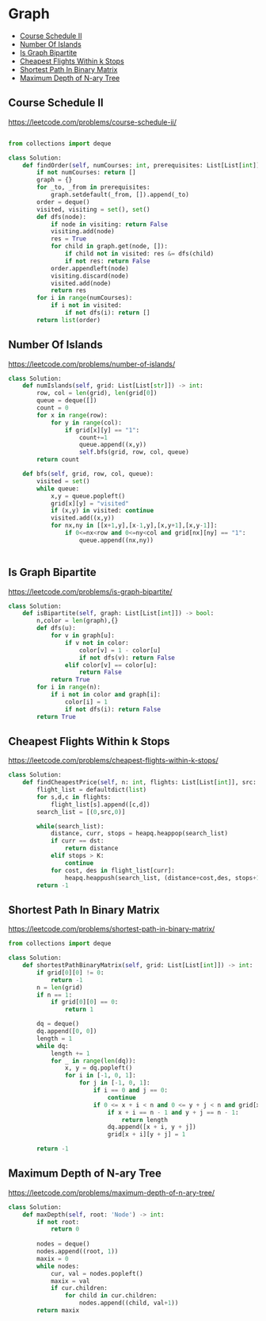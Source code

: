 # Graph

+ [Course Schedule II](#course-schedule-ii)
+ [Number Of Islands](#number-of-islands)
+ [Is Graph Bipartite](#is-graph-bipartite)
+ [Cheapest Flights Within k Stops](#cheapest-flights-within-k-stops)
+ [Shortest Path In Binary Matrix](#shortest-path-in-binary-matrix)
+ [Maximum Depth of N-ary Tree](#maximum-depth-of-n-ary-tree)
## Course Schedule II 

https://leetcode.com/problems/course-schedule-ii/

```python

from collections import deque

class Solution:
    def findOrder(self, numCourses: int, prerequisites: List[List[int]]) -> List[int]:
        if not numCourses: return []
        graph = {}
        for _to, _from in prerequisites:
            graph.setdefault(_from, []).append(_to)
        order = deque()
        visited, visiting = set(), set()
        def dfs(node):
            if node in visiting: return False
            visiting.add(node)
            res = True
            for child in graph.get(node, []):
                if child not in visited: res &= dfs(child)
                if not res: return False
            order.appendleft(node)
            visiting.discard(node)
            visited.add(node)
            return res
        for i in range(numCourses):
            if i not in visited:
                if not dfs(i): return []
        return list(order)
```
## Number Of Islands 

https://leetcode.com/problems/number-of-islands/

```python
class Solution:
    def numIslands(self, grid: List[List[str]]) -> int:
        row, col = len(grid), len(grid[0])
        queue = deque([])
        count = 0
        for x in range(row):
            for y in range(col):
                if grid[x][y] == "1":
                    count+=1
                    queue.append((x,y))
                    self.bfs(grid, row, col, queue)
        return count

    def bfs(self, grid, row, col, queue):
        visited = set()
        while queue:
            x,y = queue.popleft()
            grid[x][y] = "visited"
            if (x,y) in visited: continue
            visited.add((x,y))
            for nx,ny in [[x+1,y],[x-1,y],[x,y+1],[x,y-1]]:
                if 0<=nx<row and 0<=ny<col and grid[nx][ny] == "1":
                    queue.append((nx,ny))
        
```
## Is Graph Bipartite 

https://leetcode.com/problems/is-graph-bipartite/

```python
class Solution:
    def isBipartite(self, graph: List[List[int]]) -> bool:
        n,color = len(graph),{}
        def dfs(u):
            for v in graph[u]:
                if v not in color:
                    color[v] = 1 - color[u]
                    if not dfs(v): return False
                elif color[v] == color[u]:
                    return False
            return True
        for i in range(n):
            if i not in color and graph[i]:
                color[i] = 1
                if not dfs(i): return False
        return True
```
## Cheapest Flights Within k Stops 

https://leetcode.com/problems/cheapest-flights-within-k-stops/

```python
class Solution:
    def findCheapestPrice(self, n: int, flights: List[List[int]], src: int, dst: int, K: int) -> int:
        flight_list = defaultdict(list)
        for s,d,c in flights:
            flight_list[s].append([c,d])
        search_list = [(0,src,0)]

        while(search_list):
            distance, curr, stops = heapq.heappop(search_list) 
            if curr == dst:
                return distance
            elif stops > K:
                continue
            for cost, des in flight_list[curr]: 
                heapq.heappush(search_list, (distance+cost,des, stops+1))
        return -1
```
## Shortest Path In Binary Matrix 

https://leetcode.com/problems/shortest-path-in-binary-matrix/

```python
from collections import deque

class Solution:
    def shortestPathBinaryMatrix(self, grid: List[List[int]]) -> int:
        if grid[0][0] != 0:
            return -1
        n = len(grid)
        if n == 1:
            if grid[0][0] == 0:
                return 1

        dq = deque()
        dq.append([0, 0])
        length = 1
        while dq:
            length += 1
            for _ in range(len(dq)):
                x, y = dq.popleft()
                for i in [-1, 0, 1]:
                    for j in [-1, 0, 1]:
                        if i == 0 and j == 0:
                            continue
                        if 0 <= x + i < n and 0 <= y + j < n and grid[x + i][y + j] == 0:
                            if x + i == n - 1 and y + j == n - 1:
                                return length
                            dq.append([x + i, y + j])
                            grid[x + i][y + j] = 1

        return -1
```
## Maximum Depth of N-ary Tree 

https://leetcode.com/problems/maximum-depth-of-n-ary-tree/

```python
class Solution:
    def maxDepth(self, root: 'Node') -> int:
        if not root:
            return 0
        
        nodes = deque()
        nodes.append((root, 1))
        maxix = 0
        while nodes:
            cur, val = nodes.popleft()
            maxix = val
            if cur.children:
                for child in cur.children:
                    nodes.append((child, val+1))
        return maxix
        
```

